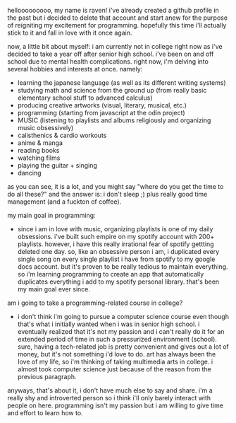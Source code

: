 hellooooooooo, my name is raven! 
i've already created a github profile in the past but i decided to delete that account and start anew for the purpose of reigniting my excitement for programming.
hopefully this time i'll actually stick to it and fall in love with it once again.

now, a little bit about myself:
i am currently not in college right now as i've decided to take a year off after senior high school. i've been on and off school due to mental health complications.
right now, i'm delving into several hobbies and interests at once. namely:
  - learning the japanese language (as well as its different writing systems)
  - studying math and science from the ground up (from really basic elementary school stuff to advanced calculus)
  - producing creative artworks (visual, literary, musical, etc.)
  - programming (starting from javascript at the odin project)
  - MUSIC (listening to playlists and albums religiously and organizing music obsessively)
  - calisthenics & cardio workouts
  - anime & manga
  - reading books
  - watching films
  - playing the guitar + singing
  - dancing

as you can see, it is a lot, and you might say "where do you get the time to do all these?" and the answer is: i don't sleep ;) plus really good time management (and a fuckton of coffee).

my main goal in programming:
- since i am in love with music, organizing playlists is one of my daily obsessions. i've built such empire on my spotify account with 200+ playlists. however, i have this really irrational fear of spotify gettting deleted one day. so, like an obsessive person i am, i duplicated every single song on every single playlist i have from spotify to my google docs account. but it's proven to be really tedious to maintain everything. so i'm learning programming to create an app that automatically duplicates everything i add to my spotify personal library. that's been my main goal ever since.

am i going to take a programming-related course in college?
- i don't think i'm going to pursue a computer science course even though that's what i initially wanted when i was in senior high school. i eventually realized that it's not my passion and i can't really do it for an extended period of time in such a pressurized environment (school). sure, having a tech-related job is pretty convenient and gives out a lot of money, but it's not something i'd love to do. art has always been the love of my life, so i'm thinking of taking multimedia arts in college. i almost took computer science just because of the reason from the previous paragraph.

anyways, that's about it, i don't have much else to say and share. i'm a really shy and introverted person so i think i'll only barely interact with people on here.
programming isn't my passion but i am willing to give time and effort to learn how to.

